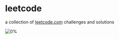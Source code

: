 # leetcode

<p1>a collection of [leetcode.com](leetcode.com) challenges and solutions</p1>

![0%](https://progress-bar.dev/0/?scale=500&title=solved&width=330)